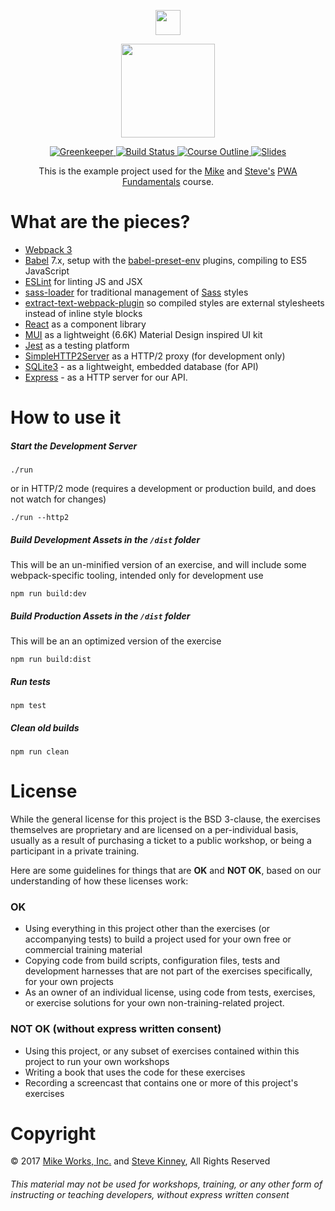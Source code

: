 <p align='center'>
  <a href="https://mike.works" target='_blank'>
    <img height=40 src='https://assets.mike.works/img/login_logo-33a9e523d451fb0d902f73d5452d4a0b.png' />
  </a> 
</p>
<p align='center'>
  <a href="https://mike.works/course/progressive-web-fundamentals-0d74af5" target='_blank'>
    <img height=150 src='https://user-images.githubusercontent.com/558005/28080773-5f563b0c-666d-11e7-82e1-40d7320b73ce.png' />
  </a>
</p>
<p align='center'>
  <a href="https://greenkeeper.io/" title="Dependencies">
    <img title="Greenkeeper" src="https://badges.greenkeeper.io/mike-north/pwa-workshop.svg"/>
  </a>
  <a href="https://travis-ci.org/mike-north/pwa-workshop" title="Build Status">
    <img title="Build Status" src="https://travis-ci.org/mike-north/pwa-workshop.svg?branch=solutions"/>
  </a>
  <a href="https://mike.works/course/progressive-web-fundamentals-0d74af5" title="Modern JavaScript">
    <img title="Course Outline" src="https://img.shields.io/badge/mike.works-course%20outline-blue.svg"/>
  </a>
  <a href="https://docs.mike.works/pwa-fundamentals" title="Slides">
    <img title="Slides" src="https://img.shields.io/badge/mike.works-slides-blue.svg"/>
  </a>
</p>
<p align='center'>
This is the example project used for the <a title="Mike Works, Inc." href="https://mike.works">Mike</a> and <a href="http://stevekinney.net">Steve's</a> <a title="PWA Fundamentals" href="https://mike.works/course/progressive-web-fundamentals-0d74af5">PWA Fundamentals</a> course.
</p>

# What are the pieces?

* [Webpack 3](https://webpack.js.org)
* [Babel](http://babeljs.io/) 7.x, setup with the [babel-preset-env](https://github.com/babel/babel/tree/7.0/packages/babel-preset-env) plugins, compiling to ES5 JavaScript
* [ESLint](https://github.com/eslint/eslint) for linting JS and JSX
* [sass-loader](https://github.com/webpack-contrib/sass-loader) for traditional management of [Sass](http://sass-lang.com/) styles
* [extract-text-webpack-plugin](https://github.com/webpack-contrib/extract-text-webpack-plugin) so compiled styles are external stylesheets instead of inline style blocks
* [React](http://facebook.github.io/react/) as a component library
* [MUI](https://www.muicss.com/) as a lightweight (6.6K) Material Design inspired UI kit
* [Jest](http://facebook.github.io/jest/) as a testing platform
* [SimpleHTTP2Server](https://github.com/GoogleChrome/simplehttp2server) as a HTTP/2 proxy (for development only)
* [SQLite3](https://www.sqlite.org/) - as a lightweight, embedded database (for API)
* [Express](http://expressjs.com/) - as a HTTP server for our API.

# How to use it

##### Start the Development Server
`./run`

or in HTTP/2 mode (requires a development or production build, and does not watch for changes)

`./run --http2`

##### Build Development Assets in the `/dist` folder
This will be an un-minified version of an exercise, and will include some webpack-specific tooling, intended only for development use

`npm run build:dev`

##### Build Production Assets in the `/dist` folder
This will be an an optimized version of the exercise

`npm run build:dist`

##### Run tests

`npm test`

##### Clean old builds

`npm run clean`

# License
While the general license for this project is the BSD 3-clause, the exercises
themselves are proprietary and are licensed on a per-individual basis, usually
as a result of purchasing a ticket to a public workshop, or being a participant
in a private training.

Here are some guidelines for things that are **OK** and **NOT OK**, based on our
understanding of how these licenses work:

### OK
* Using everything in this project other than the exercises (or accompanying tests) 
to build a project used for your own free or commercial training material
* Copying code from build scripts, configuration files, tests and development 
harnesses that are not part of the exercises specifically, for your own projects
* As an owner of an individual license, using code from tests, exercises, or
exercise solutions for your own non-training-related project.

### NOT OK (without express written consent)
* Using this project, or any subset of 
exercises contained within this project to run your own workshops
* Writing a book that uses the code for these exercises
* Recording a screencast that contains one or more of this project's exercises 


# Copyright

&copy; 2017 [Mike Works, Inc.](https://mike.works) and [Steve Kinney](http://www.stevekinney.net), All Rights Reserved

###### This material may not be used for workshops, training, or any other form of instructing or teaching developers, without express written consent

